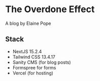 # The Overdone Effect
A blog by Elaine Pope

## Stack
- NextJS 15.2.4
- Tailwind CSS 13.4.17
- Sanity CMS (for blog posts)
- Formspree for forms
- Vercel (for hosting)
